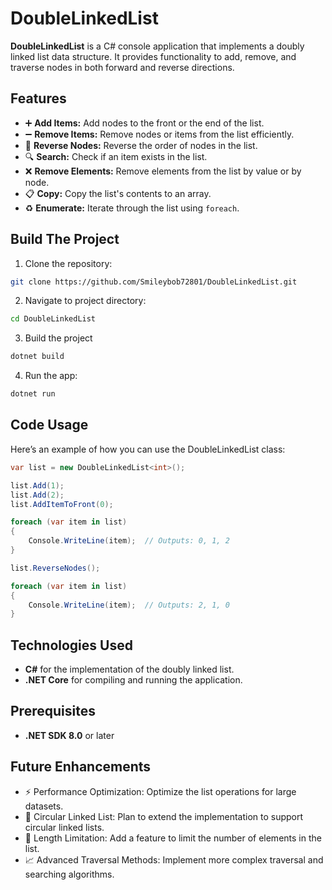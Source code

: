 # DoubleLinkedList

**DoubleLinkedList** is a C# console application that implements a doubly linked list data structure. It provides functionality to add, remove, and traverse nodes in both forward and reverse directions.

## Features

- ➕ **Add Items:** Add nodes to the front or the end of the list.
- ➖ **Remove Items:** Remove nodes or items from the list efficiently.
- 🔄 **Reverse Nodes:** Reverse the order of nodes in the list.
- 🔍 **Search:** Check if an item exists in the list.
- ❌ **Remove Elements:** Remove elements from the list by value or by node.
- 📋 **Copy:** Copy the list's contents to an array.
- ♻️ **Enumerate:** Iterate through the list using `foreach`.

## Build The Project
1. Clone the repository:
```bash
git clone https://github.com/Smileybob72801/DoubleLinkedList.git
```

2. Navigate to project directory:
```bash
cd DoubleLinkedList
```

3. Build the project
```bash
dotnet build
```

4. Run the app:
```bash
dotnet run
```

## Code Usage

Here’s an example of how you can use the DoubleLinkedList class:

```csharp
var list = new DoubleLinkedList<int>();

list.Add(1);
list.Add(2);
list.AddItemToFront(0);

foreach (var item in list)
{
    Console.WriteLine(item);  // Outputs: 0, 1, 2
}

list.ReverseNodes();

foreach (var item in list)
{
    Console.WriteLine(item);  // Outputs: 2, 1, 0
}
```

## Technologies Used
- **C#** for the implementation of the doubly linked list.
- **.NET Core** for compiling and running the application.

## Prerequisites
- **.NET SDK 8.0** or later

## Future Enhancements
- ⚡ Performance Optimization: Optimize the list operations for large datasets.
- 🔄 Circular Linked List: Plan to extend the implementation to support circular linked lists.
- 📏 Length Limitation: Add a feature to limit the number of elements in the list.
- 📈 Advanced Traversal Methods: Implement more complex traversal and searching algorithms.
